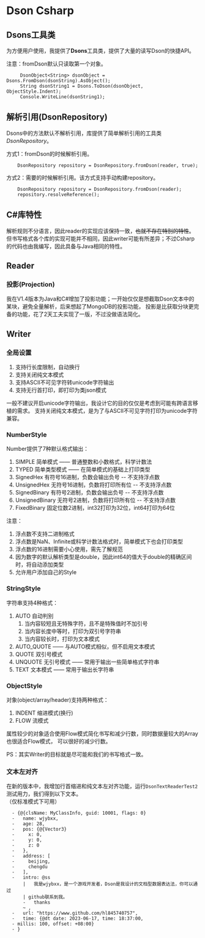 # Dson Csharp

## Dsons工具类

为方便用户使用，我提供了**Dsons**工具类，提供了大量的读写Dson的快捷API。

注意：fromDson默认只读取第一个对象。

```
     DsonObject<String> dsonObject = Dsons.FromDson(dsonString).AsObject();
     String dsonString1 = Dsons.ToDson(dsonObject, ObjectStyle.Indent);
     Console.WriteLine(dsonString1);
```

## 解析引用(DsonRepository)

Dsons中的方法默认不解析引用，库提供了简单解析引用的工具类*DsonRepository*。

方式1：fromDson的时候解析引用。

```
    DsonRepository repository = DsonRepository.fromDson(reader, true);
```

方式2：需要的时候解析引用。该方式支持手动构建repository。

```
    DsonRepository repository = DsonRepository.fromDson(reader);
    repository.resolveReference();
```

## C#库特性

解析规则不分语言，因此reader的实现应该保持一致，~~也就不存在特别的特性~~。
但书写格式各个库的实现可能并不相同，因此writer可能有所差异；不过Csharp的代码也由我编写，因此具备与Java相同的特性。

## Reader

### 投影(Projection)

我在V1.4版本为Java和C#增加了投影功能；一开始仅仅是想截取Dson文本中的某块，避免全量解析，后来想起了MongoDB的投影功能，
投影是比获取分块更完备的功能，花了2天工夫实现了一版，不过没做语法简化。


## Writer

### 全局设置

1. 支持行长度限制，自动换行
2. 支持关闭纯文本模式
3. 支持ASCII不可见字符转unicode字符输出
4. 支持无行首打印，即打印为类json模式

一般不建议开启unicode字符输出，我设计它的目的仅仅是考虑到可能有跨语言移植的需求。
支持关闭纯文本模式，是为了与ASCII不可见字符打印为unicode字符兼容。

### NumberStyle

Number提供了7种默认格式输出：

1. SIMPLE 简单模式 —— 普通整数和小数格式，科学计数法
2. TYPED 简单类型模式 —— 在简单模式的基础上打印类型
3. SignedHex 有符号16进制，负数会输出负号 -- 不支持浮点数
4. UnsignedHex 无符号16进制，负数将打印所有位 -- 不支持浮点数
5. SignedBinary 有符号2进制，负数会输出负号 -- 不支持浮点数
6. UnsignedBinary 无符号2进制，负数将打印所有位 -- 不支持浮点数
7. FixedBinary 固定位数2进制，int32打印为32位，int64打印为64位

注意：

1. 浮点数不支持二进制格式
2. 浮点数是NaN、Infinite或科学计数法格式时，简单模式下也会打印类型
3. 浮点数的16进制需要小心使用，需先了解规范
4. 因为数字的默认解析类型是double，因此int64的值大于double的精确区间时，将自动添加类型
5. 允许用户添加自己的Style

### StringStyle

字符串支持4种格式：

1. AUTO 自动判别
    1. 当内容较短且无特殊字符，且不是特殊值时不加引号
    2. 当内容长度中等时，打印为双引号字符串
    3. 当内容较长时，打印为文本模式
2. AUTO_QUOTE —— 与AUTO模式相似，但不启用文本模式
3. QUOTE 双引号模式
4. UNQUOTE 无引号模式 —— 常用于输出一些简单格式字符串
5. TEXT 文本模式 —— 常用于输出长字符串

### ObjectStyle

对象(object/array/header)支持两种格式：

1. INDENT 缩进模式(换行)
2. FLOW 流模式

属性较少的对象适合使用Flow模式简化书写和减少行数，同时数据量较大的Array也很适合Flow模式，
可以很好的减少行数。

PS：其实Writer的目标就是尽可能和我们的书写格式一致。

### 文本左对齐

在新的版本中，我增加行首缩进和纯文本左对齐功能，运行`DsonTextReaderTest2`测试用力，我们得到以下文本。  
（仅标准模式下可用）

```
  - {@{clsName: MyClassInfo, guid: 10001, flags: 0}
  -   name: wjybxx,
  -   age: 28,
  -   pos: {@{Vector3}
  -     x: 0,
  -     y: 0,
  -     z: 0
  -   },
  -   address: [
  -     beijing,
  -     chengdu
  -   ],
  -   intro: @ss
      |   我是wjybxx，是一个游戏开发者，Dson是我设计的文档型数据表达法，你可以通过
      | github联系到我。
      -   thanks
      ~ ,
  -   url: "https://www.github.com/hl845740757",
  -   time: {@dt date: 2023-06-17, time: 18:37:00, 
  - millis: 100, offset: +08:00}
  - }
```